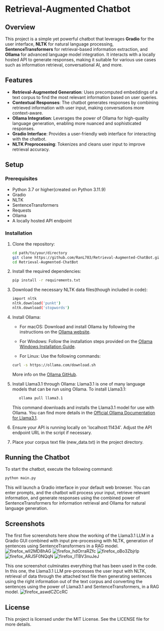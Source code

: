 # Retrieval-Augmented Chatbot

## Overview

This project is a simple yet powerful chatbot that leverages **Gradio** for the user interface, **NLTK** for natural language processing, **SentenceTransformers** for retrieval-based information extraction, and **Ollama** for advanced language model integration. It interacts with a locally hosted API to generate responses, making it suitable for various use cases such as information retrieval, conversational AI, and more.

## Features

- **Retrieval-Augmented Generation**: Uses precomputed embeddings of a text corpus to find the most relevant information based on user queries.
- **Contextual Responses**: The chatbot generates responses by combining retrieved information with user input, making conversations more context-aware.
- **Ollama Integration**: Leverages the power of Ollama for high-quality language generation, enabling more nuanced and sophisticated responses.
- **Gradio Interface**: Provides a user-friendly web interface for interacting with the chatbot.
- **NLTK Preprocessing**: Tokenizes and cleans user input to improve retrieval accuracy.

## Setup

### Prerequisites

- Python 3.7 or higher(created on Python 3.11.9)
- Gradio
- NLTK
- SentenceTransformers
- Requests
- Ollama
- A locally hosted API endpoint

### Installation

1. Clone the repository:
     ```bash
     cd path/to/your/directory
     git clone https://github.com/RanL703/Retrieval-Augmented-ChatBot.git
     cd Retrieval-Augmented-ChatBot
     ```
     
2. Install the required dependencies:
     ```bash
     pip install -r requirements.txt
     ```
   
3. Download the necessary NLTK data files(though included in code):
     ```bash
     import nltk
     nltk.download('punkt')
     nltk.download('stopwords')
     ```
   
4. Install Ollama:

    - For macOS:
      Download and install Ollama by following the instructions on the [Ollama website](https://ollama.com/download/mac).

    - For Windows:
      Follow the installation steps provided on the [Ollama Windows Installation Guide](https://ollama.com/download/windows).

    - For Linux:
      Use the following commands:
   ```bash
   curl -s https://ollama.com/download.sh
   ```
   More info on the [Ollama GitHub](https://github.com/ollama/ollama).
  
5. Install Llama3.1 through Ollama:
     Llama3.1 is one of many language models that can be run using Ollama. To install Llama3.1:
     ```bash
        ollama pull llama3.1
     ```
     This command downloads and installs the Llama3.1 model for use with Ollama. You can find more details in the [Official Ollama Documentation for Llama3.1](https://ollama.com/library/llama3.1).
  
7. Ensure your API is running locally on 'localhost:11434'. Adjust the API endpoint URL in the script if necessary.

8. Place your corpus text file (new_data.txt) in the project directory.

## Running the Chatbot

To start the chatbot, execute the following command:
```bash
python main.py
```
This will launch a Gradio interface in your default web browser. You can enter prompts, and the chatbot will process your input, retrieve relevant information, and generate responses using the combined power of SentenceTransformers for information retrieval and Ollama for natural language generation.

## Screenshots
The first five screenshots here show the working of the Llama3.1 LLM in a Gradio GUI combined with input pre-processing with NLTK, generation of sentences using SentenceTransformers in a RAG model.
![firefox_wll2MD8hAG](https://github.com/user-attachments/assets/43994a6d-faf1-4413-9f5f-2b4e5b0b4eeb)
![firefox_hdOrraRZfc](https://github.com/user-attachments/assets/5dccf106-007e-444e-b0a7-02780d8b4712)
![firefox_oBo3ZbjrIp](https://github.com/user-attachments/assets/d0d4d67c-40b9-462c-a62a-231fb5de9e18)
![firefox_ARJ5F0NQqN](https://github.com/user-attachments/assets/7d64e9df-f8e9-4fa5-8473-ea6a7a916c85)
![firefox_ITBV3nuJeJ](https://github.com/user-attachments/assets/93ef9499-962c-45ba-a99b-9c9f412a1485)

This one screenshot culminates everything that has been used in the code. In this one, the Llama3.1 LLM pre-processes the user input with NLTK, retrieval of data through the attached text file then generating sentences using the right information out of the text corpus and converting the sentences using the power of Llama3.1 and SentenceTransformers, in a RAG model.
![firefox_aswdCZCcRC](https://github.com/user-attachments/assets/dc980c83-2569-40be-8726-8126e1ed14d1)

## License

This project is licensed under the MIT License. See the LICENSE file for more details.
